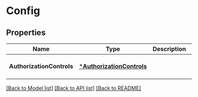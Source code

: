 # Config

## Properties
Name | Type | Description | Notes
------------ | ------------- | ------------- | -------------
**AuthorizationControls** | [***AuthorizationControls**](authorization_controls.md) |  | [optional] [default to null]

[[Back to Model list]](../README.md#documentation-for-models) [[Back to API list]](../README.md#documentation-for-api-endpoints) [[Back to README]](../README.md)



